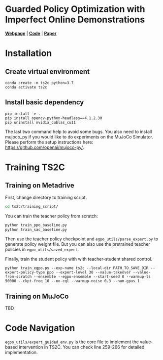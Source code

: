 # Guarded Policy Optimization with Imperfect Online Demonstrations

[**Webpage**](https://metadriverse.github.io/TS2C/) | 
[**Code**](https://github.com/metadriverse/TS2C) |
[**Paper**](https://arxiv.org/pdf/2303.01728.pdf)

# Installation

## Create virtual environment
```
conda create -n ts2c python=3.7
conda activate ts2c
```

## Install basic dependency
```
pip install -e .
pip install opencv-python-headless==4.1.2.30
pip uninstall nvidia_cublas_cu11
```
The last two command help to avoid some bugs. You also need to install mujoco_py if you would like to do experiments on the MuJoCo Simulator. Please perform the setup instructions here: https://github.com/openai/mujoco-py/.

# Training TS2C
## Training on Metadrive
First, change directory to training script.
```bash
cd ts2c/training_script/
```
You can train the teacher policy from scratch:
```bash
python train_ppo_baseline.py
python train_sac_baseline.py
```
Then use the teacher policy checkpoint and `egpo_utils/parse_expert.py` to generate policy weight file. But you can also use the pretrained teacher policies in `egpo_utils/saved_expert`.

Finally, train the student policy with with teacher-student shared control.
```
python train_egpo.py --exp-name ts2c --local-dir PATH_TO_SAVE_DIR --expert-policy-type ppo --expert-level 30 --value-takeover --value-from-scratch --ensemble --egpo-ensemble --start-seed 0 --warmup-ts 50000 --ckpt-freq 10 --no-cql --warmup-noise 0.3 --num-gpus 1
```

## Training on MuJoCo
TBD

# Code Navigation
`egpo_utils/expert_guided_env.py` is the core file to implement the value-based intervention in TS2C. You can check line 259-266 for detailed implementation.
